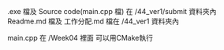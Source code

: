 .exe 檔及 Source code(main.cpp 檔) 在 /44_ver1/submit 資料夾內
Readme.md 檔及 工作分配.md 檔在 /44_ver1 資料夾內

main.cpp 在 /Week04 裡面 可以用CMake執行